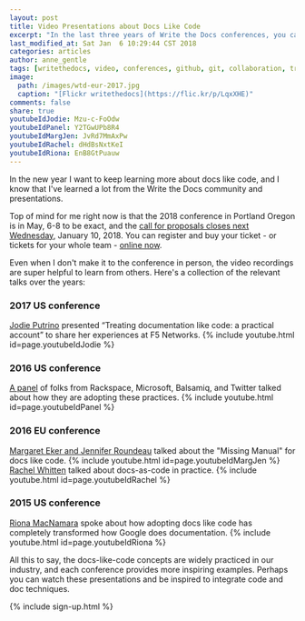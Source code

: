```yaml
---
layout: post
title: Video Presentations about Docs Like Code
excerpt: "In the last three years of Write the Docs conferences, you can learn from others experiences using docs like code techniques."
last_modified_at: Sat Jan  6 10:29:44 CST 2018
categories: articles
author: anne_gentle
tags: [writethedocs, video, conferences, github, git, collaboration, transformation]
image:
  path: /images/wtd-eur-2017.jpg
  caption: "[Flickr writethedocs](https://flic.kr/p/LqxXHE)"
comments: false
share: true
youtubeIdJodie: Mzu-c-FoOdw
youtubeIdPanel: Y2TGwUPb8R4
youtubeIdMargJen: JvRd7MmAxPw
youtubeIdRachel: dHdBsNxtKeI
youtubeIdRiona: EnB8GtPuauw
---
```


In the new year I want to keep learning more about docs like code, and I know that I've learned a lot from the Write the Docs community and presentations.

Top of mind for me right now is that the 2018 conference in Portland Oregon is in May, 6-8 to be exact, and the [call for proposals closes next Wednesday](https://www.writethedocs.org/conf/portland/2018/cfp/), January 10, 2018. You can register and buy your ticket - or tickets for your whole team - [online now](https://www.writethedocs.org/conf/portland/2018/).

Even when I don't make it to the conference in person, the video recordings are super helpful to learn from others. Here's a collection of the relevant talks over the years:

### 2017 US conference

[Jodie Putrino](https://www.youtube.com/watch?v=Mzu-c-FoOdw) presented “Treating documentation like code: a practical account” to share her experiences at F5 Networks.
{% include youtube.html id=page.youtubeIdJodie %}

### 2016 US conference

[A panel](https://www.youtube.com/watch?v=Y2TGwUPb8R4) of folks from Rackspace, Microsoft, Balsamiq, and Twitter talked about how they are adopting these practices.
{% include youtube.html id=page.youtubeIdPanel %}

### 2016 EU conference

[Margaret Eker and Jennifer Roundeau](https://www.youtube.com/watch?v=JvRd7MmAxPw) talked about the "Missing Manual" for docs like code.
{% include youtube.html id=page.youtubeIdMargJen %}
[Rachel Whitten](https://www.youtube.com/watch?v=dHdBsNxtKeI) talked about docs-as-code in practice.
{% include youtube.html id=page.youtubeIdRachel %}

### 2015 US conference

[Riona MacNamara](https://www.youtube.com/watch?v=EnB8GtPuauw) spoke about how adopting docs like code has completely transformed how Google does documentation.
{% include youtube.html id=page.youtubeIdRiona %}

All this to say, the docs-like-code concepts are widely practiced in our industry, and each conference provides more inspiring examples. Perhaps you can watch these presentations and be inspired to integrate code and doc techniques.

{% include sign-up.html %}

